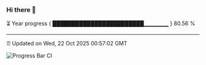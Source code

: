 ### Hi there 👋

⏳ Year progress { ████████████████████████▁▁▁▁▁▁ } 80.56 %

---

⏰ Updated on Wed, 22 Oct 2025 00:57:02 GMT

![Progress Bar CI](https://github.com/Shyam-Makwana/GitHub-Actions-Demo/workflows/Progress%20Bar%20CI/badge.svg)
